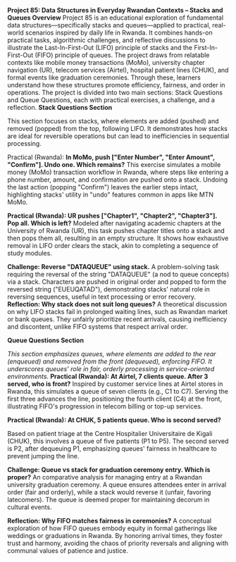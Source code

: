 **Project 85: Data Structures in Everyday Rwandan Contexts – Stacks and Queues
Overview**
Project 85 is an educational exploration of fundamental data structures—specifically stacks and queues—applied to practical, real-world scenarios inspired by daily life in Rwanda. It combines hands-on practical tasks, algorithmic challenges, and reflective discussions to illustrate the Last-In-First-Out (LIFO) principle of stacks and the First-In-First-Out (FIFO) principle of queues. The project draws from relatable contexts like mobile money transactions (MoMo), university chapter navigation (UR), telecom services (Airtel), hospital patient lines (CHUK), and formal events like graduation ceremonies. Through these, learners understand how these structures promote efficiency, fairness, and order in operations. The project is divided into two main sections: Stack Questions and Queue Questions, each with practical exercises, a challenge, and a reflection.
**Stack Questions Section**

This section focuses on stacks, where elements are added (pushed) and removed (popped) from the top, following LIFO. It demonstrates how stacks are ideal for reversible operations but can lead to inefficiencies in sequential processing.

Practical (Rwanda): 
**In MoMo, push ["Enter Number", "Enter Amount", "Confirm"]. Undo one. Which remains?**
This exercise simulates a mobile money (MoMo) transaction workflow in Rwanda, where steps like entering a phone number, amount, and confirmation are pushed onto a stack. Undoing the last action (popping "Confirm") leaves the earlier steps intact, highlighting stacks' utility in "undo" features common in apps like MTN MoMo.

**Practical (Rwanda): UR pushes ["Chapter1", "Chapter2", "Chapter3"]. Pop all. Which is left?**
Modeled after navigating academic chapters at the University of Rwanda (UR), this task pushes chapter titles onto a stack and then pops them all, resulting in an empty structure. It shows how exhaustive removal in LIFO order clears the stack, akin to completing a sequence of study modules.

**Challenge: Reverse "DATAQUEUE" using stack.**
A problem-solving task requiring the reversal of the string "DATAQUEUE" (a nod to queue concepts) via a stack. Characters are pushed in original order and popped to form the reversed string ("EUEUQATAD"), demonstrating stacks' natural role in reversing sequences, useful in text processing or error recovery.
**Reflection: Why stack does not suit long queues?**
A theoretical discussion on why LIFO stacks fail in prolonged waiting lines, such as Rwandan market or bank queues. They unfairly prioritize recent arrivals, causing inefficiency and discontent, unlike FIFO systems that respect arrival order.

**Queue Questions Section**

_This section emphasizes queues, where elements are added to the rear (enqueued) and removed from the front (dequeued), enforcing FIFO. It underscores queues' role in fair, orderly processing in service-oriented environments._
**Practical (Rwanda): At Airtel, 7 clients queue. After 3 served, who is front?**
Inspired by customer service lines at Airtel stores in Rwanda, this simulates a queue of seven clients (e.g., C1 to C7). Serving the first three advances the line, positioning the fourth client (C4) at the front, illustrating FIFO's progression in telecom billing or top-up services.

**Practical (Rwanda): At CHUK, 5 patients queue. Who is second served?**

Based on patient triage at the Centre Hospitalier Universitaire de Kigali (CHUK), this involves a queue of five patients (P1 to P5). The second served is P2, after dequeuing P1, emphasizing queues' fairness in healthcare to prevent jumping the line.

**Challenge: Queue vs stack for graduation ceremony entry. Which is proper?**
An comparative analysis for managing entry at a Rwandan university graduation ceremony. A queue ensures attendees enter in arrival order (fair and orderly), while a stack would reverse it (unfair, favoring latecomers). The queue is deemed proper for maintaining decorum in cultural events.

**Reflection: Why FIFO matches fairness in ceremonies?**
A conceptual exploration of how FIFO queues embody equity in formal gatherings like weddings or graduations in Rwanda. By honoring arrival times, they foster trust and harmony, avoiding the chaos of priority reversals and aligning with communal values of patience and justice.

